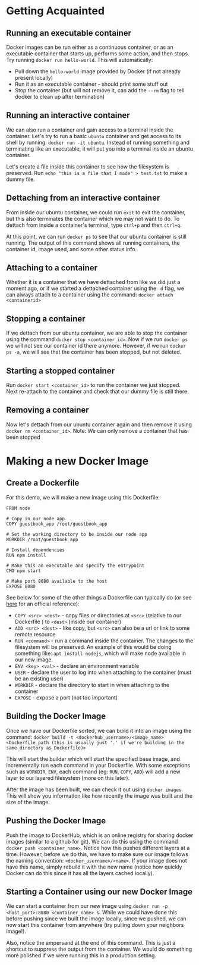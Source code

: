 # Getting Acquainted
## Running an executable container
Docker images can be run either as a continuous container, or as an executable container that starts up, performs some action, and then stops. Try running `docker run hello-world`. This will automatically:
* Pull down the `hello-world` image provided by Docker (if not already present locally)
* Run it as an executable container - should print some stuff out
* Stop the container (but will not remove it, can add the `--rm` flag to tell docker to clean up after termination)

## Running an interactive container
We can also run a container and gain access to a terminal inside the container. Let's try to run a basic `ubuntu` container and get access to its shell by running: `docker run -it ubuntu`. Instead of running something and terminating like an executable, it will put you into a terminal inside an ubuntu container.

Let's create a file inside this container to see how the filesystem is preserved. Run `echo "this is a file that I made" > test.txt` to make a dummy file.

## Dettaching from an interactive container
From inside our ubuntu container, we could run `exit` to exit the container, but this also terminates the container which we may not want to do. To dettach from inside a container's terminal, type `ctrl+p` and then `ctrl+q`.

At this point, we can run `docker ps` to see that our ubuntu container is still running. The output of this command shows all running containers, the container id, image used, and some other status info.

## Attaching to a container
Whether it is a container that we have dettached from like we did just a moment ago, or if we started a dettached container using the `-d` flag, we can always attach to a container using the command: `docker attach <containerid>`

## Stopping a container
If we dettach from our ubuntu container, we are able to stop the container using the command `docker stop <container_id>`. Now if we run `docker ps` we will not see our container id there anymore. However, if we run `docker ps -a`, we will see that the container has been stopped, but not deleted.

## Starting a stopped container
Run `docker start <container_id>` to run the container we just stopped. Next re-attach to the container and check that our dummy file is still there.

## Removing a container
Now let's dettach from our ubuntu container again and then remove it using `docker rm <container_id>`. Note: We can only remove a container that has been stopped


# Making a new Docker Image
## Create a Dockerfile
For this demo, we will make a new image using this Dockerfile:
```
FROM node

# Copy in our node app
COPY guestbook_app /root/guestbook_app

# Set the working directory to be inside our node app
WORKDIR /root/guestbook_app

# Install dependencies
RUN npm install

# Make this an executable and specify the entrypoint
CMD npm start

# Make port 8080 available to the host
EXPOSE 8080
```

See below for some of the other things a Dockerfile can typically do (or see [here](https://docs.docker.com/engine/reference/builder/) for an official reference):
* `COPY <src> <dest>` - copy files or directories at `<src>` (relative to our Dockerfile ) to `<dest>` (inside our container)
* `ADD <src> <dest>` - like copy, but `<src>` can also be a url or link to some remote resource
* `RUN <command>` - run a command inside the container. The changes to the filesystem will be preserved. An example of this would be doing something like: `apt install nodejs`, which will make node available in our new image.
* `ENV <key> <val>` - declare an environment variable
* `USER` - declare the user to log into when attaching to the container (must be an existing user)
* `WORKDIR` - declare the directory to start in when attaching to the container
* `EXPOSE` - expose a port (not too important)


## Building the Docker Image
Once we have our Dockerfile sorted, we can build it into an image using the command: `docker build -t <dockerhub_username>/<image_name> <Dockerfile_path (this is usually just '.' if we're building in the same directory as Dockerfile)>`

This will start the builder which will start the specified base image, and incrementally run each command in your Dockerfile. With some exceptions such as `WORKDIR`, `ENV`, each command (eg: `RUN`, `COPY`, `ADD`) will add a new layer to our layered filesystem (more on this later).

After the image has been built, we can check it out using `docker images`. This will show you information like how recently the image was built and the size of the image.

## Pushing the Docker Image
Push the image to DockerHub, which is an online registry for sharing docker images (similar to a github for git). We can do this using the command `docker push <container_name>`. Notice how this pushes different layers at a time. However, before we do this, we have to make sure our image follows the naming convention: `<docker_username>/<name>`. If your image does not have this name, simply rebuild it with the new name (notice how quickly Docker can do this since it has all the layers cached locally).

## Starting a Container using our new Docker Image
We can start a container from our new image using  `docker run -p <host_port>:8080 <container_name> &`. While we could have done this before pushing since we built the image locally, since we pushed, we can now start this container from anywhere (try pulling down your neighbors image!). 

Also, notice the ampersand at the end of this command. This is just a shortcut to suppress the output from the container. We would do something more polished if we were running this in a production setting.

